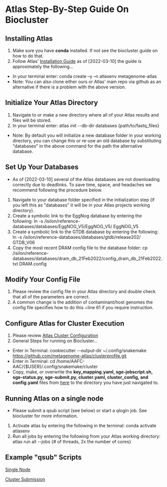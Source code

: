# Atlas Step-By-Step Guide On Biocluster

## Installing Atlas 
1. Make sure you have **conda** installed. If not see the biocluster guide on how to do that. 
2. Follow Atlas' [Installation Guide](https://metagenome-atlas.readthedocs.io/en/latest/usage/getting_started.html#getting-started) as of [2022-03-10] the guide is approximately the following...
- In your terminal enter: conda create –y –n atlasenv metagenome-atlas
- Note: You can also clone either ours or Atlas' main repo via github as an alternative if there is a problem with the above version. 


## Initialize Your Atlas Directory
1. Navigate to or make a new directory where all of your Atlas results and files will be stored. 
2. In your terminal enter: atlas init --db-dir databases {path/to/fastq_files}
- Note: By default you will initialize a new database folder in your working directory, you can change this or re-use an old database by substituting "databases" in the above command for the path the alternative database. 


## Set Up Your Databases
- As of [2022-03-10] several of the Atlas databases are not downloading correctly due to deadlinks. To save time, space, and headaches we recommend following the procedure below. 
1. Navigate to your database folder specified in the initialization step (if you left this as "databases" it will be in your Atlas projects working directory).
2. Create a symbolic link to the EggNog database by entering the following: ln -s /isilon/reference-databases/databases/EggNOG_V5/EggNOG_V5/ EggNOG_V5
3. Create a symbolic link to the GTDB database by entering the following: ln -s /isilon/reference-databases/databases/gtdb/release202/ GTDB_V06
4. Copy the most recent DRAM config file to the database folder: cp /isilon/reference-databases/databases/dram_db_21Feb2022/config_dram_db_21Feb2022.txt DRAM.config


## Modify Your Config File 
1. Please review the config file in your Atlas directory and double check that all of the parameters are correct.
2. A common change is the addition of contaminant/host genomes the config file specifies how to do this ~line 61 if you require instruction. 


## Configure Atlas for Cluster Execution
1. Please review [Atlas Cluster Configuration](https://metagenome-atlas.readthedocs.io/en/latest/usage/getting_started.html#set-up-of-cluster-execution)
2. General Steps for running on Biocluster...
- Enter in Terminal: cookiecutter --output-dir ~/.config/snakemake https://github.com/metagenome-atlas/clusterprofile.git
- Enter in Terminal: cd /home/AAFC-AAC/{$USER}/.config/snakemake/cluster
- Copy, make, or overwrite the **key_mapping.yaml, sge-jobscript.sh, sge-status.py, sge-submit.py, cluster.yaml, cluster_config, and config.yaml** files from [here](https://github.com/BeeCSI-Microbiome/atlas/tree/master/cluster%20profile%20files) to the directory you have just navigated to.


## Running Atlas on a single node
- Please submit a qsub script (see below) or start a qlogin job. See biocluster for more information. 
1. Activate atlas by entering the following in the terminal: conda activate atlasenv
2. Run all jobs by entering the following from your Atlas working directory: atlas run all --jobs {# of threads, 2x the number of cores}


## Example "qsub" Scripts
[Single Node](https://github.com/BeeCSI-Microbiome/atlas/blob/master/cluster%20profile%20files/example-atlas-qsub-singlenode.sh) 

[Cluster Submission](https://github.com/BeeCSI-Microbiome/atlas/blob/master/cluster%20profile%20files/example-atlas-qsub-cluster.sh)

